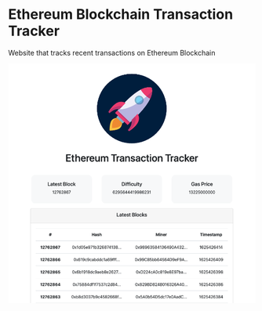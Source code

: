 # Ethereum Blockchain Transaction Tracker
Website that tracks recent transactions on Ethereum Blockchain

![](./demo.png)
